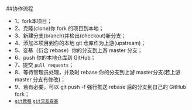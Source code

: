 ##协作流程

* 1、fork本项目；
* 2、克隆(clone)你 fork 的项目到本地；
* 3、新建分支(branch)并检出(checkout)新分支；
* 4、添加本项目到你的本地 git 仓库作为上游(upstream)；
* 5、变基（衍合 rebase）你的分支到上游 master 分支；
* 6、push 你的本地仓库到 GitHub；
* 7、提交 `pull requests`；
* 8、等待管理员处理，并及时 rebase 你的分支到上游 master分支(若上游 master 分支有修改)；
* 9、若有必要，可以 git push -f 强行推送 rebase 后的分支到自己的 GitHub fork；
* [`git教程`](http://backlogtool.com/git-guide/cn/) [`git交互变基`](http://pakchoi.me/2015/03/17/git-interactive-rebase/)
